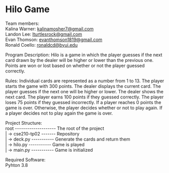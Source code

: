 # Hilo Game

Team members:\
Kalina Warner: kalinamosher7@gmail.com\
Landon Lee: lturtlesrock@gmail.com\
Evan Thomson: evanthomson1819@gmail.com\
Ronald Coello: ronaldcd@byui.edu

Program Description: Hilo is a game in which the player guesses if the next card drawn by the dealer will be higher or lower than the previous one. Points are won or lost based on whether or not the player guessed correctly.

Rules:
Individual cards are represented as a number from 1 to 13.
The player starts the game with 300 points.
The dealer displays the current card.
The player guesses if the next one will be higher or lower.
The dealer shows the next card.
The player earns 100 points if they guessed correctly.
The player loses 75 points if they guessed incorrectly.
If a player reaches 0 points the game is over. Otherwise, the player decides whether or not to play again.
If a player decides not to play again the game is over.

Project Structure:\
root -------------------- The root of the project\
| ->  cse210-tp02 ------- Repository        
| ->  deck.py ----------- Generate the cards and return them\
| ->  hilo.py ----------- Game is played       
| ->  main.py ----------- Game is initialized

Required Software:\
Pyhton 3.8

